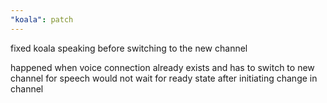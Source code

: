 ```yaml
---
"koala": patch
---
```


fixed koala speaking before switching to the new channel

happened when voice connection already exists and has to switch to new channel for speech
would not wait for ready state after initiating change in channel
